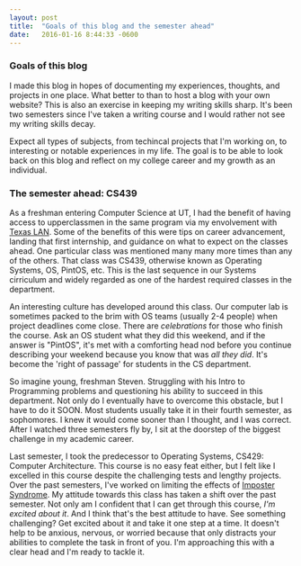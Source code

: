 ```yaml
---
layout: post
title:  "Goals of this blog and the semester ahead"
date:   2016-01-16 8:44:33 -0600
---
```


### Goals of this blog

I made this blog in hopes of documenting my experiences, thoughts, 
and projects in one place. What better to than to host a blog with
your own website? This is also an exercise in keeping my writing 
skills sharp. It's been two semesters since I've taken a writing 
course and I would rather not see my writing skills decay. 


Expect all types of subjects, from techincal projects that I'm
working on, to interesting or notable experiences in my life. The
goal is to be able to look back on this blog and reflect on my 
college career and my growth as an individual. 

### The semester ahead: CS439
As a freshman entering Computer Science at UT, I had the benefit
of having access to upperclassmen in the same program via my envolvement
with [Texas LAN](http://texaslan.org). Some of the benefits of this were tips on
career advancement, landing that first internship, and guidance on 
what to expect on the classes ahead. One particular class was mentioned
many many more times than any of the others. That class was CS439, otherwise
known as Operating Systems, OS, PintOS, etc. This is the last sequence
in our Systems cirriculum and widely regarded as one of the hardest required
classes in the department. 


An interesting culture has developed around this class. Our computer lab is sometimes
packed to the brim with OS teams (usually 2-4 people) when project deadlines
come close. There are _celebrations_ for those who finish the course. 
Ask an OS student what they did this weekend, and if the answer is "PintOS", 
it's met with a comforting head nod before you continue describing
your weekend because you know that was _all they did_. It's become the
'right of passage' for students in the CS department. 


So imagine young, freshman Steven. Struggling with his Intro to Programming
problems and questioning his ability to succeed in this department. Not only
do I eventually have to overcome this obstacle, but I have to do it SOON. Most
students usually take it in their fourth semester, as sophomores. I knew it would
come sooner than I thought, and I was correct. After I watched three semesters
fly by, I sit at the doorstep of the biggest challenge in my academic career. 


Last semester, I took the predecessor to Operating 
Systems, CS429: Computer Architecture. This course is no easy feat either, but I 
felt like I excelled in this course despite the challenging tests and lengthy projects. 
Over the past semesters, I've worked on limiting the effects of [Imposter Syndrome](https://en.wikipedia.org/wiki/Impostor_syndrome). My attitude towards this class has taken a shift over the past semester.
Not only am I confident that I can get through this course, _I'm excited about it_. 
And I think that's the best attitude to have. See something challenging? Get excited
about it and take it one step at a time. It doesn't help to be anxious, nervous, or 
worried because that only distracts your abilities to complete the task in front of 
you. I'm approaching this with a clear head and I'm ready to tackle it. 

